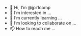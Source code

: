 - 👋 Hi, I’m @jpr1comp
- 👀 I’m interested in ...
- 🌱 I’m currently learning ...
- 💞️ I’m looking to collaborate on ...
- 📫 How to reach me ...

<!---
jpr1comp/jpr1comp is a ✨ special ✨ repository because its `README.md` (this file) appears on your GitHub profile.
You can click the Preview link to take a look at your changes.
--->

